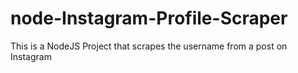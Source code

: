 # node-Instagram-Profile-Scraper
This is a NodeJS Project that scrapes the username from a post on Instagram
